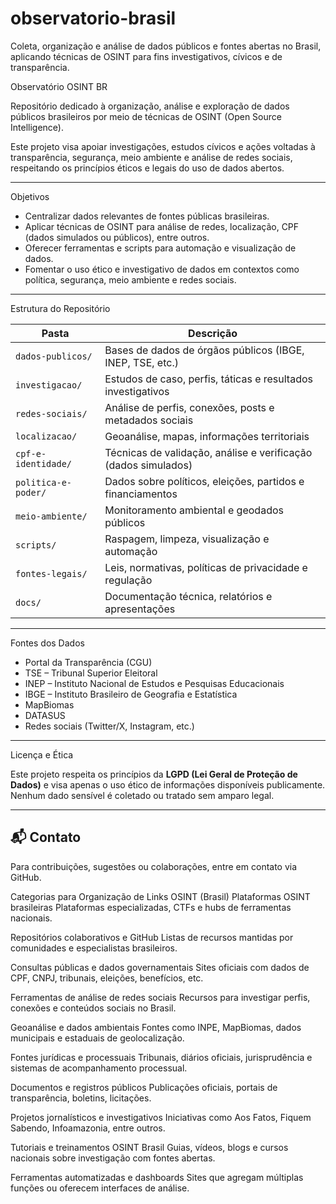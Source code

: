 # observatorio-brasil
 Coleta, organização e análise de dados públicos e fontes abertas no Brasil, aplicando técnicas de OSINT para fins investigativos, cívicos e de transparência.

 Observatório OSINT BR

Repositório dedicado à organização, análise e exploração de dados públicos brasileiros por meio de técnicas de OSINT (Open Source Intelligence).

Este projeto visa apoiar investigações, estudos cívicos e ações voltadas à transparência, segurança, meio ambiente e análise de redes sociais, respeitando os princípios éticos e legais do uso de dados abertos.

---

 Objetivos

- Centralizar dados relevantes de fontes públicas brasileiras.
- Aplicar técnicas de OSINT para análise de redes, localização, CPF (dados simulados ou públicos), entre outros.
- Oferecer ferramentas e scripts para automação e visualização de dados.
- Fomentar o uso ético e investigativo de dados em contextos como política, segurança, meio ambiente e redes sociais.

---

 Estrutura do Repositório

| Pasta | Descrição |
|-------|-----------|
| `dados-publicos/` | Bases de dados de órgãos públicos (IBGE, INEP, TSE, etc.) |
| `investigacao/` | Estudos de caso, perfis, táticas e resultados investigativos |
| `redes-sociais/` | Análise de perfis, conexões, posts e metadados sociais |
| `localizacao/` | Geoanálise, mapas, informações territoriais |
| `cpf-e-identidade/` | Técnicas de validação, análise e verificação (dados simulados) |
| `politica-e-poder/` | Dados sobre políticos, eleições, partidos e financiamentos |
| `meio-ambiente/` | Monitoramento ambiental e geodados públicos |
| `scripts/` | Raspagem, limpeza, visualização e automação |
| `fontes-legais/` | Leis, normativas, políticas de privacidade e regulação |
| `docs/` | Documentação técnica, relatórios e apresentações |

---

 Fontes dos Dados

- Portal da Transparência (CGU)
- TSE – Tribunal Superior Eleitoral
- INEP – Instituto Nacional de Estudos e Pesquisas Educacionais
- IBGE – Instituto Brasileiro de Geografia e Estatística
- MapBiomas
- DATASUS
- Redes sociais (Twitter/X, Instagram, etc.)

---

Licença e Ética

Este projeto respeita os princípios da **LGPD (Lei Geral de Proteção de Dados)** e visa apenas o uso ético de informações disponíveis publicamente. Nenhum dado sensível é coletado ou tratado sem amparo legal.

---

## 📬 Contato

Para contribuições, sugestões ou colaborações, entre em contato via GitHub.

Categorias para Organização de Links OSINT (Brasil)
Plataformas OSINT brasileiras
Plataformas especializadas, CTFs e hubs de ferramentas nacionais.

Repositórios colaborativos e GitHub
Listas de recursos mantidas por comunidades e especialistas brasileiros.

Consultas públicas e dados governamentais
Sites oficiais com dados de CPF, CNPJ, tribunais, eleições, benefícios, etc.

Ferramentas de análise de redes sociais
Recursos para investigar perfis, conexões e conteúdos sociais no Brasil.

Geoanálise e dados ambientais
Fontes como INPE, MapBiomas, dados municipais e estaduais de geolocalização.

Fontes jurídicas e processuais
Tribunais, diários oficiais, jurisprudência e sistemas de acompanhamento processual.

Documentos e registros públicos
Publicações oficiais, portais de transparência, boletins, licitações.

Projetos jornalísticos e investigativos
Iniciativas como Aos Fatos, Fiquem Sabendo, Infoamazonia, entre outros.

Tutoriais e treinamentos OSINT Brasil
Guias, vídeos, blogs e cursos nacionais sobre investigação com fontes abertas.

Ferramentas automatizadas e dashboards
Sites que agregam múltiplas funções ou oferecem interfaces de análise.

